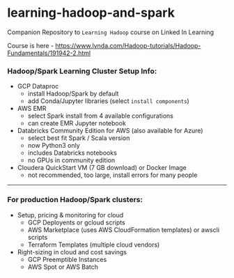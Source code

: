 # learning-hadoop-and-spark
Companion Repository to `Learning Hadoop` course on Linked In Learning

Course is here - https://www.lynda.com/Hadoop-tutorials/Hadoop-Fundamentals/191942-2.html

### Hadoop/Spark Learning Cluster Setup Info:
- GCP Dataproc 
    - install Hadoop/Spark by default 
    - add Conda/Jupyter libraries (select `install components`)
- AWS EMR 
    - select Spark install from 4 available configurations
    - can create EMR Jupyter notebook
- Databricks Community Edition for AWS (also available for Azure)
    - select best fit Spark / Scala version
    - now Python3 only
    - includes Databricks notebooks
    - no GPUs in community edition
- Cloudera QuickStart VM (7 GB download) or Docker Image
    - not recommended, too large, install errors for many people
---

### For production Hadoop/Spark clusters:

- Setup, pricing & monitoring for cloud
    - GCP Deployents or gcloud scripts
    - AWS Marketplace (uses AWS CloudFormation templates) or awscli scripts
    - Terraform Templates (multiple cloud vendors)
- Right-sizing in cloud and cost savings
    - GCP Preemptible Instances
    - AWS Spot or AWS Batch
